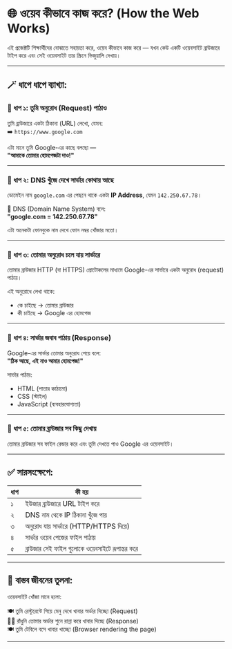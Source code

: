 # 🌐 ওয়েব কীভাবে কাজ করে? (How the Web Works)

এই প্রজেক্টটি শিক্ষার্থীদের বোঝাতে সহায়তা করে, ওয়েব কীভাবে কাজ করে — যখন কেউ
একটি ওয়েবসাইট ব্রাউজারে টাইপ করে এবং সেই ওয়েবসাইট তার স্ক্রিনে ভিজুয়ালি
দেখায়।

---

## 🪄 ধাপে ধাপে ব্যাখ্যা:

### 📌 ধাপ ১: তুমি অনুরোধ (Request) পাঠাও

তুমি ব্রাউজারে একটা ঠিকানা (URL) লেখো, যেমন:  
➡️ `https://www.google.com`

এটা মানে তুমি Google-এর কাছে বলছো —  
**"আমাকে তোমার হোমপেজটা দাও!"**

---

### 📌 ধাপ ২: DNS খুঁজে দেখে সার্ভার কোথায় আছে

ডোমেইন নাম `google.com` এর পেছনে থাকে একটা **IP Address**, যেমন `142.250.67.78`।

🔎 DNS (Domain Name System) বলে:  
**"google.com = 142.250.67.78"**

এটা অনেকটা ফোনবুকে নাম দেখে ফোন নম্বর খোঁজার মতো।

---

### 📌 ধাপ ৩: তোমার অনুরোধ চলে যায় সার্ভারে

তোমার ব্রাউজার HTTP (বা HTTPS) প্রোটোকলের মাধ্যমে Google-এর সার্ভারে একটা অনুরোধ
(request) পাঠায়।

এই অনুরোধে লেখা থাকে:

- কে চাইছে → তোমার ব্রাউজার
- কী চাইছে → Google এর হোমপেজ

---

### 📌 ধাপ ৪: সার্ভার জবাব পাঠায় (Response)

Google-এর সার্ভার তোমার অনুরোধ পেয়ে বলে:  
**"ঠিক আছে, এই নাও আমার হোমপেজ!"**

সার্ভার পাঠায়:

- HTML (পাতার কাঠামো)
- CSS (স্টাইল)
- JavaScript (ব্যবহারযোগ্যতা)

---

### 📌 ধাপ ৫: তোমার ব্রাউজার সব কিছু দেখায়

তোমার ব্রাউজার সব ফাইল রেন্ডার করে এবং তুমি দেখতে পাও Google এর ওয়েবসাইট।

---

## ✅ সারসংক্ষেপে:

| ধাপ | কী হয়                                           |
| --- | ------------------------------------------------ |
| ১   | ইউজার ব্রাউজারে URL টাইপ করে                     |
| ২   | DNS নাম থেকে IP ঠিকানা খুঁজে পায়                |
| ৩   | অনুরোধ যায় সার্ভারে (HTTP/HTTPS দিয়ে)          |
| ৪   | সার্ভার ওয়েব পেজের ফাইল পাঠায়                  |
| ৫   | ব্রাউজার সেই ফাইল গুলোকে ওয়েবসাইটে রূপান্তর করে |

---

## 🔁 বাস্তব জীবনের তুলনা:

ওয়েবসাইট খোঁজা মানে হলো:

🍽️ তুমি রেস্টুরেন্টে গিয়ে মেনু দেখে খাবার অর্ডার দিচ্ছো (Request)  
🧑‍🍳 রাঁধুনি তোমার অর্ডার শুনে রান্না করে খাবার দিচ্ছে (Response)  
🍽️ তুমি টেবিলে বসে খাবার খাচ্ছো (Browser rendering the page)

---
